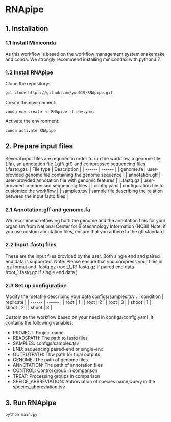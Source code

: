 
# RNApipe 
## 1. Installation
### 1.1 Install Miniconda
As this workflow is based on the workflow management system snakemake and conda.
We strongly recommend installing miniconda3 with python3.7.
###  1.2 Install RNApipe
Clone the repository:
```
git clone https://github.com/ywu019/RNApipe.git
```
Create the environment:
```
conda env create -n RNApipe -f env.yaml
```
Activate the environment:
```
conda activate RNApipe
```

## 2. Prepare input files
Several input files are required in order to run the workflow, a genome file (.fa), an annotation file (.gff/.gtf) and compressed sequencing files (.fastq.gz).
| File type | Description |
| ------ | ------ |
| genome.fa | user-provided genome file containing the genome sequence |
| annotation.gtf | user-provided annotation file with genomic features |
| <condition>_<replicate>_<end>.fastq.gz | user-provided compressed sequencing files |
| config.yaml | configuration file to customize the workflow |
| samples.tsv | sample file describing the relation between the input fastq files |
### 2.1  Annotation.gff and genome.fa
We recommend retrieving both the genome and the annotation files for your organism from National Center for Biotechnology Information (NCBI)
Note: if you use custom annotation files, ensure that you adhere to the gtf standard
 
### 2.2 Input .fastq files
These are the input files provided by the user. Both single end and paired end data is supported.
Note: Please ensure that you compress your files in .gz format and <condition>_<replicate>_<end>.fastq.gz (root_1_R1.fastq.gz if paired end data /root_1.fastq.gz if single end data )

### 2.3 Set up configuration
Modify the metafile describing your data configs/samples.tsv .
| condition | replicate |
| ------ | ------ |
| root | 1 |
| root | 2 |
| root | 3 |
| shoot | 1 |
| shoot | 2 |
| shoot | 3 |

Customize the workflow based on your need in configs/config.yaml .It contains the following variables:

* PROJECT: Project name
* READSPATH: The path to fastq files
* SAMPLES: configs/samples.tsv
* END: sequencing paired-end or single-end
* OUTPUTPATH: Thw path for final outputs
* GENOME: The path of genome files
* ANNOTATION: The path of annotation files
* CONTROL: Control group in comparison
* TREAT: Processing groups in comparison
* SPEICE_ABBREVIATION: Abbreviation of species name,Query in the species_abbreviation.tsv

## 3. Run RNApipe
```
python main.py
```
